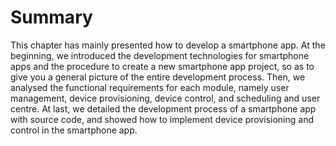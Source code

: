# Summary

This chapter has mainly presented how to develop a smartphone app. At
the beginning, we introduced the development technologies for smartphone
apps and the procedure to create a new smartphone app project, so as to
give you a general picture of the entire development process. Then, we
analysed the functional requirements for each module, namely user
management, device provisioning, device control, and scheduling and user
centre. At last, we detailed the development process of a smartphone app
with source code, and showed how to implement device provisioning and
control in the smartphone app.
